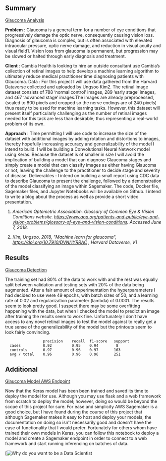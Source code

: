 


## Summary

[Glaucoma Analysis](https://nbviewer.jupyter.org/github/pmleffers/Glaucoma/blob/c75c62f0807faa46767beccae5a934d99877bd74/Glaucoma%20Analysis.ipynb)

**Problem** : Glaucoma is a general term for a number of eye conditions that progressively
damage the optic nerve, consequently causing vision loss. Diagnosis of glaucoma is
complex, but is often associated with elevated intraocular pressure, optic nerve
damage, and reduction in visual acuity and visual field1. Vision loss from glaucoma is
permanent, but progression may be slowed or halted through early diagnosis and
treatment.

**Client** : Cambia Health is looking to hire an outside consultant use Cambia’s collection
of retinal images to help develop a machine learning algorithm to ultimately reduce
medical practitioner time diagnosing patients with Glaucoma.
Data : For this project I will use data gathered from the Harvard Dataverse collected and
uploaded by Ungsoo Kim2. The retinal image dataset consists of 788 ‘normal control’
images, 289 ‘early stage’ images, and 467 ‘advanced stage’ images.The images are
already preprocessed, (scaled to 800 pixels and cropped so the nerve endings are of
240 pixels) thus ready to be used for machine learning tasks. However, this dataset will
present itself particularly challenging as the number of retinal images needed for this
task are less than desirable; thus representing a real-world problem of its own.

**Approach** : Time permitting I will use code to increase the size of the dataset with
additional images by adding rotation and distortions to images, thereby hopefully
increasing accuracy and generalizability of the model I intend to build. I will be building a
Convolutional Neural Network model using Keras. Because the dataset is of smaller in
size I will avoid the implication of building a model that can diagnose Glaucoma stages
and simply create a model that can classify images as either having Glaucoma or not,
leaving the challenge to the practitioner to decide stage and severity of disease.
Deliverables : I intend on building a small report using CDC data to describe Glaucoma
to present the challenge, followed by a demonstration of the model classifying an image
within Sagemaker. The code, Docker file, Sagemaker files, and Jupyter Notebooks will
be available on Github. I intend to write a blog about the process as well as provide a
short video presentation.

1. *American Optometric Association. Glossary of Common Eye & Vision Conditions website.
https://www.aoa.org/patients-and-public/eye-and-vision-problems/glossary-of-eye-and-vision-conditions. Accessed
June 7, 2018.*

2. *Kim, Ungsoo, 2018, "Machine learn for glaucoma", https://doi.org/10.7910/DVN/1YRRAC , Harvard Dataverse, V1*

## Results

[Glaucoma Detection](https://nbviewer.jupyter.org/github/pmleffers/Glaucoma/blob/1ed59761fdacb7374162ea732818d1fb94e033c5/Glaucoma%20Detector.ipynb)

The training set had 80% of the data to work with and the rest was equally split between validation and testing sets with 20% of the data being augmented. After a fair amount of experimentation the hyperparameters I had decided to use were 49 epochs, with batch sizes of 50, and a learning rate of 0.02 and regularization parameter (lambda) of 0.0001. The results seem to look pretty good. I suspect there may be some overfitting happening with the data, but when I checked the model to predict an image after training the results seem to work fine. Unfortunately I don’t have access to any novel retinal images to test the model against to really get a true sense of the generalizability of the model but the printouts seem to look fairly convincing.

                     precision    recall  f1-score   support
      cases          0.92         0.95    0.94        8
      controls       0.97         0.96    0.97       163
      avg / total    0.96         0.96    0.96       251
 
## Additional
[Glaucoma Model AWS Endpoint](https://nbviewer.jupyter.org/github/pmleffers/Glaucoma/blob/master/model_2_sagemaker/Glaucoma%20Model%20to%20Endpoint.ipynb)

Now that the Keras model has been been trained and saved its time to deploy the model for use. Although you may use flask and a web framework from scratch to deploy the model; however, doing so would be beyond the scope of this project for sure. For ease and simplicity AWS Sagemaker is a good choice, but I have found during the course of this project that although Sagemaker makes it easy to host and deploy your models, the documentation on doing so isn't necessarily good and doesn't have the ease of functionality that I would prefer. Fortunately for others whom have trained their own models in Keras, you can follow this notebook to deploy a model and create a Sagemaker endpoint in order to connect to a web framework and start running inferencing on batches of data.



[![Why do you want to be a Data Scientist](https://www.youtube.com/watch?v=cDMgkMWaCCc)
